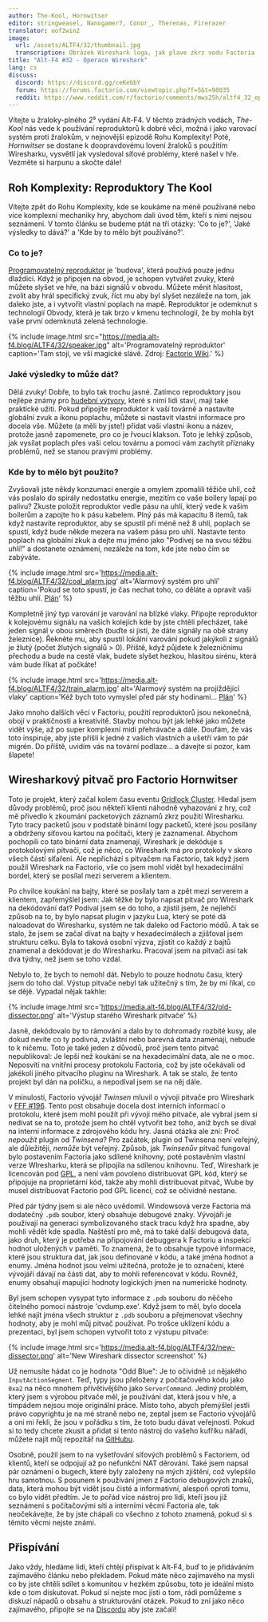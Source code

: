 ```yaml
---
author: The-Kool, Hornwitser
editor: stringweasel, Nanogamer7, Conor_, Therenas, Firerazer
translator: oof2win2
image:
  url: /assets/ALTF4/32/thumbnail.jpg
  transcription: Obrázek Wireshark loga, jak plave zkrz vodu Factoria
title: "Alt-F4 #32 - Operace Wireshark"
lang: cs
discuss:
  discord: https://discord.gg/ceKebbY
  forum: https://forums.factorio.com/viewtopic.php?f=5&t=98035
  reddit: https://www.reddit.com/r/factorio/comments/mws25h/altf4_32_operation_wireshark/
---
```


Vítejte u žraloky-plného 2⁵ vydání Alt-F4. V těchto zrádných vodách, *The-Kool* nás vede k používání reproduktorů k dobré věci, možná i jako varovací systém proti žralokům, v nejnovější epizodě Rohu Komplexity! Poté, *Hornwitser* se dostane k doopravdovému lovení žraloků s použitím Wiresharku, vysvětlí jak vysledoval síťové problémy, které našel v hře. Vezměte si harpunu a skočte dále!

## Roh Komplexity: Reproduktory <author>The Kool</author>

Vítejte zpět do Rohu Komplexity, kde se koukáme na méně používané nebo více komplexní mechaniky hry, abychom dali úvod těm, kteří s nimi nejsou seznámeni. V tomto článku se budeme ptát na tři otázky: 'Co to je?', 'Jaké výsledky to dává?' a 'Kde by to mělo být používáno?'.

### Co to je?
[Programovatelný reproduktor](https://wiki.factorio.com/Programmable_speaker) je 'budova', která používá pouze jednu dlaždici. Když je připojen na obvod, je schopen vytvářet zvuky, které můžete slyšet ve hře, na bázi signálů v obvodu. Můžete měnit hlasitost, zvolit aby hrál specifický zvuk, říct mu aby byl slyšet nezáleže na tom, jak daleko jste, a i vytvořit vlastní poplach na mapě. Reproduktor je odemknut s technologií Obvody, která je tak brzo v kmenu technologií, že by mohla být vaše první odemknutá zelená technologie.

{% include image.html src="https://media.alt-f4.blog/ALTF4/32/speaker.jpg" alt='Programovatelný reproduktor' caption='Tam stojí, ve vší magické slávě. Zdroj: <a href="https://wiki.factorio.com/File:Programmable_speaker_entity.png">Factorio Wiki</a>.' %}

### Jaké výsledky to může dát?

Dělá zvuky! Dobře, to bylo tak trochu jasné. Zatímco reproduktory jsou nejlépe známy pro [hudební výtvory](https://miditorio.com/), které s nimi lidi staví, mají také praktické užití. Pokud připojíte reproduktor k vaší továrně a nastavíte globální zvuk a ikonu poplachu, můžete si nastavit vlastní informace pro docela vše. Můžete (a měli by jste!) přidat vaši vlastní ikonu a název, protože jasně zapomenete, pro co je řvoucí klakson. Toto je lehký způsob, jak vysílat poplach přes vaši celou továrnu a pomoci vám zachytit příznaky problémů, než se stanou pravými problémy.

### Kde by to mělo být použito?

Zvyšovali jste někdy konzumaci energie a omylem zpomalili těžiče uhlí, což vás poslalo do spirály nedostatku energie, mezitím co vaše boilery lapají po palivu? Zkuste položit reproduktor vedle pásu na uhlí, který vede k vašim boilerům a zapojte ho k pásu kabelem. Plný pás má kapacitu 8 itemů, tak když nastavíte reproduktor, aby se spustil při méně než 8 uhlí, poplach se spustí, když bude někde mezera na vašem pásu pro uhlí. Nastavte tento poplach na globální zkuk a dejte mu jméno jako "Podívej se na svou těžbu uhlí!" a dostanete oznámení, nezáleže na tom, kde jste nebo čím se zabýváte.

{% include image.html src='https://media.alt-f4.blog/ALTF4/32/coal_alarm.jpg' alt='Alarmový systém pro uhlí' caption='Pokud se toto spustí, je čas nechat toho, co děláte a opravit vaši těžbu uhlí. <a href="https://media.alt-f4.blog/ALTF4/32/coal_alarm_bp.txt">Plán</a>' %}

Kompletně jiný typ varování je varování na blízké vlaky. Připojte reproduktor k kolejovému signálu na vašich kolejích kde by jste chtěli přecházet, také jeden signál v obou směrech (buďte si jisti, že dáte signály na obě strany železnice). Řekněte mu, aby spustil lokální varování pokud jakýkoli z signálů je žlutý (počet žlutých signálů > 0). Příště, když půjdete k železničnímu přechodu a bude na cestě vlak, budete slyšet hezkou, hlasitou sirénu, která vám bude říkat ať počkáte!

{% include image.html src='https://media.alt-f4.blog/ALTF4/32/train_alarm.jpg' alt='Alarmový systém na projíždějící vlaky' caption='Kéž bych toto vymyslel před pár sty hodinami... <a href="https://media.alt-f4.blog/ALTF4/32/train_alarm_bp.txt">Plán</a>' %}

Jako mnoho dalších věcí v Factoriu, použití reproduktorů jsou nekonečná, obojí v praktičnosti a kreativitě. Stavby mohou být jak lehké jako můžete vidět výše, až po super komplexní midi přehrávače a dále. Doufám, že vás toto inspiruje, aby jste přišli k jedné z vašich vlastních a ušetří vám to pár migrén. Do příště, uvidím vás na tovární podlaze... a dávejte si pozor, kam šlapete!

## Wiresharkový pitvač pro Factorio <author>Hornwitser</author>

Toto je projekt, který začal kolem času eventu [Gridlock Cluster](https://www.reddit.com/r/factorio/comments/c98wui/the_gridlock_cluster_a_clusterio_based_event/). Hledal jsem důvody problémů, proč jsou někteří klienti náhodně vyhazováni z hry, což mě přivedlo k zkoumání packetových záznamů zkrz použití Wiresharku. Tyto tracy packetů jsou v podstatě binární logy packetů, které jsou posílány a obdrženy síťovou kartou na počítači, který je zaznamenal. Abychom pochopili co tato binární data znamenají, Wireshark je dekóduje s protokolovými pitvači, což je něco, co Wireshark má pro protokoly v skoro všech částí síťaření. Ale nepřichází s pitvačem na Factorio, tak když jsem použil Wireshark na Factorio, vše co jsem mohl vidět byl hexadecimální bordel, který se posílal mezi serverem a klientem.

Po chvilce koukání na bajty, které se posílaly tam a zpět mezi serverem a klientem, zapřemýšlel jsem: Jak těžké by bylo napsat pitvač pro Wireshark na dekódování dat? Podíval jsem se do toho, a zjistil jsem, že nejlehčí způsob na to, by bylo napsat plugin v jazyku Lua, který se poté dá naloadovat do Wiresharku, systém ne tak daleko od Factorio módů. A tak se stalo, že jsem se začal dívat na bajty v hexadecimálech a zjišťoval jsem strukturu celku. Byla to taková osobní výzva, zjistit co každý z bajtů znamenal a dekódovat je do Wiresharku. Pracoval jsem na pitvači asi tak dva týdny, než jsem se toho vzdal.

Nebylo to, že bych to nemohl dát. Nebylo to pouze hodnotu času, který jsem do toho dal. Výstup pitvače nebyl tak užitečný s tím, že by mi říkal, co se dějě. Vypadal nějak takhle:

{% include image.html src='https://media.alt-f4.blog/ALTF4/32/old-dissector.png' alt='Výstup starého Wireshark pitvače' %}

Jasně, dekódovalo by to rámování a dalo by to dohromady rozbité kusy, ale dokud nevíte co ty podivná, zvláštní nebo barevná data znamenají, nebude to k ničemu. Toto je také jeden z důvodů, proč jsem tento pitvač nepublikoval: Je lepší než koukání se na hexadecimální data, ale ne o moc. Neposvítí na vnitřní procesy protokolu Factoria, což by jste očekávali od jakékoli jiného pitvacího pluginu na Wireshark. A tak se stalo, že tento projekt byl dán na poličku, a nepodíval jsem se na něj dále.

V minulosti, Factorio vývojář _Twinsen_ mluvil o vývoji pitvače pro Wireshark v [FFF #196](https://factorio.com/blog/post/fff-196). Tento post obsahuje docela dost interních informací o protokolu, které jsem mohl použít při vývoji mého pitvače, ale vybral jsem si nedívat se na to, protože jsem ho chtěl vytvořit bez toho, aniž bych se díval na interní informace z zdrojového kódu hry. Jasná otázka ale zní: Proč _nepoužít_ plugin od _Twinsena_? Pro začátek, plugin od Twinsena není veřejný, ale důležitěji, _nemůže_ být veřejný. Způsob, jak _Twinsenův_ pitvač fungoval bylo postavením Factoria jako sdílené knihovny, poté postavěním vlastní verze WIresharku, která se připojila na sdílenou knihovnu. Teď, Wireshark je licencován pod [GPL](https://en.wikipedia.org/wiki/GNU_General_Public_License), a není vám povoleno distribuovat GPL kód, který se připojuje na proprietární kód, takže aby mohli distribuovat pitvač, Wube by musel distribuovat Factorio pod GPL licencí, což se očividně nestane.

Před pár týdny jsem si ale něco uvědomil. Windowsová verze Factoria má dodatečný `.pdb` soubor, který obsahuje debugové znaky. Vývojáři je používají na generaci symbolizovaného stack tracu když hra spadne, aby mohli vědět kde spadla. Naštěstí pro mě, má to také další debugová data, jako druh, který je potřeba na připojování debuggera k Factoriu a inspekci hodnot uložených v paměti. To znamená, že to obsahuje typové informace, které jsou struktura dat, jak jsou definované v kódu, a také jména hodnot a enumy. Jména hodnot jsou velmi užitečná, protože je to označení, které vývojáři dávají na části dat, aby to mohli referencovat v kódu. Rovněž, enumy obsahují mapující hodnoty logických jmen na numerické hodnoty.

Byl jsem schopen vysypat tyto informace z `.pdb` souboru do něčeho čitelného pomoci nástroje 'cvdump.exe'. Když jsem to měl, bylo docela lehké najít jména všech struktur z `.pdb` souboru a přejmenovat všechny hodnoty, aby je mohl můj pitvač používat. Po trošce uklízení kódu a prezentaci, byl jsem schopen vytvořit toto z výstupu pitvače:

{% include image.html src='https://media.alt-f4.blog/ALTF4/32/new-dissector.png' alt='New Wireshark dissector screenshot' %}

Už nemusíte hádat co je hodnota "Odd Blue": Je to očividně `id` nějakého `InputActionSegment`. Teď, typy jsou přeloženy z počítačového kódu jako `0xa2` na něco mnohem přívětivějšího jako `ServerCommand`. Jediný problém, který jsem s výrobou pitvače měl, je používání dat, která jsou v hře, a tímpádem nejsou moje originální práce. Místo toho, abych přemýšlel jestli právo copyrightu je na mé straně nebo ne, zeptal jsem se Factorio vývojářů a oni mi řekli, že jsou v pořádku s tím, že toto budu dávat veřejnosti. Pokud si to tedy chcete zkusit a přidat si tento nástroj do vašeho kufříku nářadí, můžete najít můj repozitář na [GitHubu](https://github.com/Hornwitser/factorio_dissector).

Osobně, použil jsem to na vyšetřování síťových problémů s Factoriem, od klientů, kteří se odpojují až po nefunkční NAT děrování. Také jsem napsal pár oznámení o bugech, které byly založeny na mých zjištění, což vylepšilo hru samotnou. S posunem k používání jmen z Factorio debugových znaků, data, která mohou být vidět jsou čisté a informativní, alespoň oproti tomu, co bylo vidět předtím. Je to pořád více nástroj pro lidi, kteří jsou již seznámeni s počítačovými síti a interními věcmi Factoria ale, tak neočekávejte, že by jste chápali co všechno z tohoto znamená, pokud si s těmito věcmi nejste známi.

## Přispívání

Jako vždy, hledáme lidi, kteří chtějí přispívat k Alt-F4, buď to je přidáváním zajímavěho článku nebo překladem. Pokud máte něco zajímavého na mysli co by jste chtěli sdílet s komunitou v hezkém způsobu, toto je ideální místo kde o tom diskutovat. Pokud si nejste moc jisti o tom, rádi pomůžeme s diskuzí nápadů o obsahu a strukturování otázek. Pokud to zní jako něco zajímavého, připojte se na [Discordu](https://discord.gg/nxnCFkb) aby jste začali!
